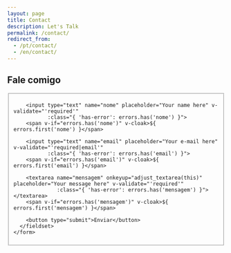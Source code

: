 ```yaml
---
layout: page
title: Contact
description: Let's Talk
permalink: /contact/
redirect_from:
  - /pt/contact/
  - /en/contact/
---
```


<style type="text/css" media="screen">
  .container {
    margin: 0px auto;
    max-width: 600px;
  }
</style>

<div class="container">

  <h2>Fale comigo</h2>

  <div id="form" class="contact-form">
    <form accept-charset="UTF-8" method="POST" action="https://formspree.io/victorpradodegodoy09@gmail.com" v-on:submit.prevent="validateBeforeSubmit" ref="contact">
      <fieldset>
        <input type="hidden" name="_subject" value="New contact!" />
        <input type="hidden" name="_next" value="https://vgodoy09.github.io/contato/sent-message/" />
        <input type="hidden" name="_language" value="pt" />

        <input type="text" name="nome" placeholder="Your name here" v-validate="'required'"
               :class="{ 'has-error': errors.has('nome') }">
        <span v-if="errors.has('nome')" v-cloak>${ errors.first('nome') }</span>

        <input type="text" name="email" placeholder="Your e-mail here" v-validate="'required|email'"
               :class="{ 'has-error': errors.has('email') }">
        <span v-if="errors.has('email')" v-cloak>${ errors.first('email') }</span>

        <textarea name="mensagem" onkeyup="adjust_textarea(this)" placeholder="Your message here" v-validate="'required'"
                  :class="{ 'has-error': errors.has('mensagem') }"></textarea>
        <span v-if="errors.has('mensagem')" v-cloak>${ errors.first('mensagem') }</span>

        <button type="submit">Enviar</button>
      </fieldset>
    </form>

  </div>

</div>

<script type="text/javascript">
function adjust_textarea(h) {
    h.style.height = "200px";
    h.style.height = (h.scrollHeight)+"px";
}
</script>

<script src="https://unpkg.com/vue@2.4.2"></script>
<script src="https://unpkg.com/vee-validate@2.0.0-rc.8"></script>
<script type="text/javascript">
Vue.use(VeeValidate);

const dictionary = {
  pt: {
    custom: {
      nome: {
        required: 'Please, your name here'
      },
      email: {
        required: 'Por favor, your e-mail here',
        email: 'Inform a valid e-mail'
      },
      mensagem: {
        required: 'Please, write the message here'
      }
    }
  }
};

VeeValidate.Validator.updateDictionary(dictionary);
VeeValidate.Validator.setLocale('pt');

new Vue({
  el: '#form',
  delimiters: ['${', '}'],
  methods: {
    validateBeforeSubmit: function () {
      this.$validator.validateAll();
      if (!this.errors.any()) {
        this.$refs.contact.submit();
      }
    }
  }
});
</script>
